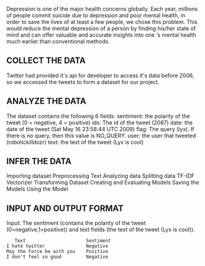 Depression is one of the major health concerns globally. Each year, millions of people commit suicide due to depression and poor mental health, in order to save the lives of at least a few people, we chose this problem. This would reduce the mental depression of a person by finding his/her state of mind and can offer valuable and accurate insights into one ‘s mental health much earlier than conventional methods.

## COLLECT THE DATA
Twitter had provided it's api for developer to access it's data before 2006, so we accessed the tweets to form a dataset for our project.

## ANALYZE THE DATA
The dataset contains the following 6 fields:
sentiment: the polarity of the tweet (0 = negative, 4 = positive) ids: The id of the tweet (2087) date: the date of the tweet (Sat May 16 23:58:44 UTC 2009) flag: The query (lyx). If there is no query, then this value is NO_QUERY. user: the user that tweeted (robotickilldozr) text: the text of the tweet (Lyx is cool)

## INFER THE DATA
Importing dataset Preprocessing Text Analyzing data Splitting data TF-IDF Vectorizer Transforming Dataset Creating and Evaluating Models Saving the Models Using the Model

## INPUT AND OUTPUT FORMAT
Input: The sentiment (contains the polarity of the tweet (0=negative,1=positive)) and text fields (the text of the tweet (Lyx is cool)).

       Text                      Sentiment
    I hate twitter               Negative
    May the Force be with you    Positive
    I don't feel so good         Negative
